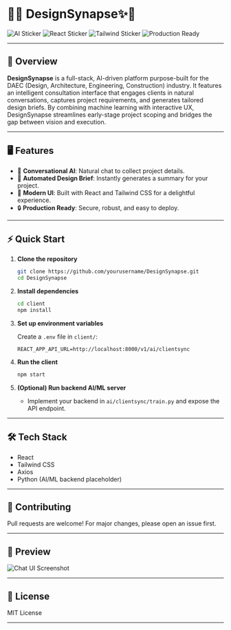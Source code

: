 # 🎨✨ DesignSynapse✨🤖

![AI Sticker](https://img.shields.io/badge/AI-Powered-blueviolet?style=for-the-badge&logo=OpenAI)
![React Sticker](https://img.shields.io/badge/React-UI-blue?style=for-the-badge&logo=react)
![Tailwind Sticker](https://img.shields.io/badge/TailwindCSS-Styled-38bdf8?style=for-the-badge&logo=tailwindcss)
![Production Ready](https://img.shields.io/badge/Production-Ready-brightgreen?style=for-the-badge&logo=rocket)

---

## 🚀 Overview

**DesignSynapse** is a full-stack, AI-driven platform purpose-built for the DAEC (Design, Architecture, Engineering, Construction) industry. It features an intelligent consultation interface that engages clients in natural conversations, captures project requirements, and generates tailored design briefs. By combining machine learning with interactive UX, DesignSynapse streamlines early-stage project scoping and bridges the gap between vision and execution.

---

## 🖥️ Features

- 🤖 **Conversational AI**: Natural chat to collect project details.
- 📝 **Automated Design Brief**: Instantly generates a summary for your project.
- 🎨 **Modern UI**: Built with React and Tailwind CSS for a delightful experience.
- 🔒 **Production Ready**: Secure, robust, and easy to deploy.

---

## ⚡ Quick Start

1. **Clone the repository**
   ```bash
   git clone https://github.com/yourusername/DesignSynapse.git
   cd DesignSynapse
   ```

2. **Install dependencies**
   ```bash
   cd client
   npm install
   ```

3. **Set up environment variables**

   Create a `.env` file in `client/`:
   ```
   REACT_APP_API_URL=http://localhost:8000/v1/ai/clientsync
   ```

4. **Run the client**
   ```bash
   npm start
   ```

5. **(Optional) Run backend AI/ML server**
   - Implement your backend in `ai/clientsync/train.py` and expose the API endpoint.

---

## 🛠️ Tech Stack

- React
- Tailwind CSS
- Axios
- Python (AI/ML backend placeholder)

---

## 🤝 Contributing

Pull requests are welcome! For major changes, please open an issue first.

---

## 📸 Preview

![Chat UI Screenshot](https://placehold.co/800x400?text=DesignSynapse+Chat+UI)

---

## 🧠 License

MIT License

---
